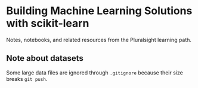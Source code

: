 # Building Machine Learning Solutions with scikit-learn

Notes, notebooks, and related resources from the Pluralsight learning path.

## Note about datasets

Some large data files are ignored through `.gitignore` because their size breaks `git push`.

